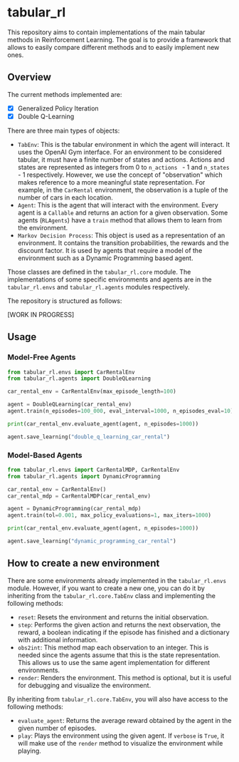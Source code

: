# tabular_rl
This repository aims to contain implementations of the main tabular methods in Reinforcement Learning. The goal is 
to provide a framework that allows to easily compare different methods and to easily implement new ones.

## Overview
The current methods implemented are:
- [x] Generalized Policy Iteration
- [x] Double Q-Learning

There are three main types of objects:
- `TabEnv`: This is the tabular environment in which the agent will interact. It uses the OpenAI Gym interface. For an 
environment to be considered tabular, it must have a finite number of states and actions. Actions and states are 
represented as integers from 0 to `n_actions ` - 1 and `n_states` - 1 respectively. However, we use the concept of 
"observation" which makes reference to a more meaningful state representation. For example, in the `CarRental` 
environment, the observation is a tuple of the number of cars in each location.
- `Agent`: This is the agent that will interact with the environment. Every agent is a `Callable` and returns an action 
for a given observation. Some agents (`RLAgents`) have a `train` method that allows them to learn from the environment.
- `Markov Decision Process`: This object is used as a representation of an environment. It contains the transition
probabilities, the rewards and the discount factor. It is used by agents that require a model of the environment such
as a Dynamic Programming based agent.

Those classes are defined in the `tabular_rl.core` module. The implementations of some specific environments and
agents are in the `tabular_rl.envs` and `tabular_rl.agents` modules respectively.

The repository is structured as follows:

[WORK IN PROGRESS]

## Usage

### Model-Free Agents
```python
from tabular_rl.envs import CarRentalEnv
from tabular_rl.agents import DoubleQLearning

car_rental_env = CarRentalEnv(max_episode_length=100)

agent = DoubleQLearning(car_rental_env)
agent.train(n_episodes=100_000, eval_interval=1000, n_episodes_eval=10)

print(car_rental_env.evaluate_agent(agent, n_episodes=1000))

agent.save_learning("double_q_learning_car_rental")
```

### Model-Based Agents
```python
from tabular_rl.envs import CarRentalMDP, CarRentalEnv
from tabular_rl.agents import DynamicProgramming

car_rental_env = CarRentalEnv()
car_rental_mdp = CarRentalMDP(car_rental_env)

agent = DynamicProgramming(car_rental_mdp)
agent.train(tol=0.001, max_policy_evaluations=1, max_iters=1000)

print(car_rental_env.evaluate_agent(agent, n_episodes=1000))

agent.save_learning("dynamic_programming_car_rental")
```
## How to create a new environment
There are some environments already implemented in the `tabular_rl.envs` module. However, if you want 
to create a new one, you can do it by inheriting from the `tabular_rl.core.TabEnv` class and implementing
the following methods:
- `reset`: Resets the environment and returns the initial observation.
- `step`: Performs the given action and returns the next observation, the reward, a boolean indicating if the 
episode has finished and a dictionary with additional information.
- `obs2int`: This method map each observation to an integer. This is needed since the agents assume that this is the
state representation. This allows us to use the same agent implementation for different environments.
- `render`: Renders the environment. This method is optional, but it is useful for debugging and visualize the
environment.

By inheriting from `tabular_rl.core.TabEnv`, you will also have access to the following methods:
- `evaluate_agent`: Returns the average reward obtained by the agent in the given number of episodes.
- `play`: Plays the environment using the given agent. If `verbose` is `True`, it will make use of the `render` 
method to visualize the environment while playing.
